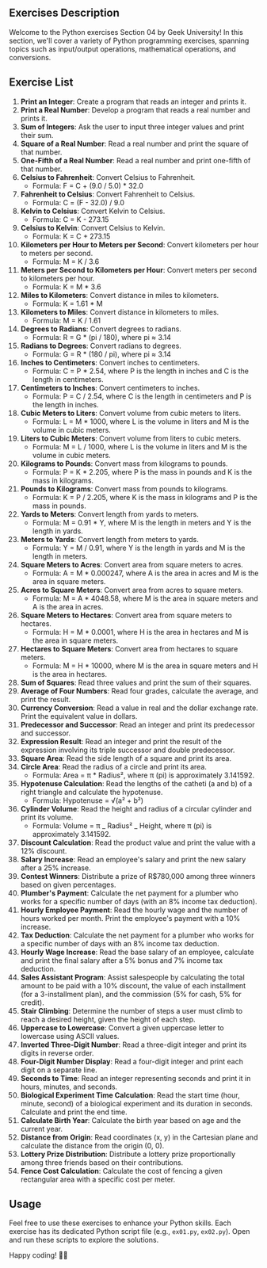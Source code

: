 ## Exercises Description

Welcome to the Python exercises Section 04 by Geek University! In this section, we'll cover a variety of Python programming exercises, spanning topics such as input/output operations, mathematical operations, and conversions.

## Exercise List

1. **Print an Integer**: Create a program that reads an integer and prints it.
2. **Print a Real Number**: Develop a program that reads a real number and prints it.
3. **Sum of Integers**: Ask the user to input three integer values and print their sum.
4. **Square of a Real Number**: Read a real number and print the square of that number.
5. **One-Fifth of a Real Number**: Read a real number and print one-fifth of that number.
6. **Celsius to Fahrenheit**: Convert Celsius to Fahrenheit.
   - Formula: F = C + (9.0 / 5.0) \* 32.0
7. **Fahrenheit to Celsius**: Convert Fahrenheit to Celsius.
   - Formula: C = (F - 32.0) / 9.0
8. **Kelvin to Celsius**: Convert Kelvin to Celsius.
   - Formula: C = K - 273.15
9. **Celsius to Kelvin**: Convert Celsius to Kelvin.
   - Formula: K = C + 273.15
10. **Kilometers per Hour to Meters per Second**: Convert kilometers per hour to meters per second.
    - Formula: M = K / 3.6
11. **Meters per Second to Kilometers per Hour**: Convert meters per second to kilometers per hour.
    - Formula: K = M \* 3.6
12. **Miles to Kilometers**: Convert distance in miles to kilometers.
    - Formula: K = 1.61 \* M
13. **Kilometers to Miles**: Convert distance in kilometers to miles.
    - Formula: M = K / 1.61
14. **Degrees to Radians**: Convert degrees to radians.
    - Formula: R = G \* (pi / 180), where pi ≈ 3.14
15. **Radians to Degrees**: Convert radians to degrees.
    - Formula: G = R \* (180 / pi), where pi ≈ 3.14
16. **Inches to Centimeters**: Convert inches to centimeters.
    - Formula: C = P \* 2.54, where P is the length in inches and C is the length in centimeters.
17. **Centimeters to Inches**: Convert centimeters to inches.
    - Formula: P = C / 2.54, where C is the length in centimeters and P is the length in inches.
18. **Cubic Meters to Liters**: Convert volume from cubic meters to liters.
    - Formula: L = M \* 1000, where L is the volume in liters and M is the volume in cubic meters.
19. **Liters to Cubic Meters**: Convert volume from liters to cubic meters.
    - Formula: M = L / 1000, where L is the volume in liters and M is the volume in cubic meters.
20. **Kilograms to Pounds**: Convert mass from kilograms to pounds.
    - Formula: P = K \* 2.205, where P is the mass in pounds and K is the mass in kilograms.
21. **Pounds to Kilograms**: Convert mass from pounds to kilograms.
    - Formula: K = P / 2.205, where K is the mass in kilograms and P is the mass in pounds.
22. **Yards to Meters**: Convert length from yards to meters.
    - Formula: M = 0.91 \* Y, where M is the length in meters and Y is the length in yards.
23. **Meters to Yards**: Convert length from meters to yards.
    - Formula: Y = M / 0.91, where Y is the length in yards and M is the length in meters.
24. **Square Meters to Acres**: Convert area from square meters to acres.
    - Formula: A = M \* 0.000247, where A is the area in acres and M is the area in square meters.
25. **Acres to Square Meters**: Convert area from acres to square meters.
    - Formula: M = A \* 4048.58, where M is the area in square meters and A is the area in acres.
26. **Square Meters to Hectares**: Convert area from square meters to hectares.
    - Formula: H = M \* 0.0001, where H is the area in hectares and M is the area in square meters.
27. **Hectares to Square Meters**: Convert area from hectares to square meters.
    - Formula: M = H \* 10000, where M is the area in square meters and H is the area in hectares.
28. **Sum of Squares**: Read three values and print the sum of their squares.
29. **Average of Four Numbers**: Read four grades, calculate the average, and print the result.
30. **Currency Conversion**: Read a value in real and the dollar exchange rate. Print the equivalent value in dollars.
31. **Predecessor and Successor**: Read an integer and print its predecessor and successor.
32. **Expression Result**: Read an integer and print the result of the expression involving its triple successor and double predecessor.
33. **Square Area**: Read the side length of a square and print its area.
34. **Circle Area**: Read the radius of a circle and print its area.
    - Formula: Area = π \* Radius², where π (pi) is approximately 3.141592.
35. **Hypotenuse Calculation**: Read the lengths of the catheti (a and b) of a right triangle and calculate the hypotenuse.
    - Formula: Hypotenuse = √(a² + b²)
36. **Cylinder Volume**: Read the height and radius of a circular cylinder and print its volume.
    - Formula: Volume = π _ Radius² _ Height, where π (pi) is approximately 3.141592.
37. **Discount Calculation**: Read the product value and print the value with a 12% discount.
38. **Salary Increase**: Read an employee's salary and print the new salary after a 25% increase.
39. **Contest Winners**: Distribute a prize of R$780,000 among three winners based on given percentages.
40. **Plumber's Payment**: Calculate the net payment for a plumber who works for a specific number of days (with an 8% income tax deduction).
41. **Hourly Employee Payment**: Read the hourly wage and the number of hours worked per month. Print the employee's payment with a 10% increase.
42. **Tax Deduction**: Calculate the net payment for a plumber who works for a specific number of days with an 8% income tax deduction.
43. **Hourly Wage Increase**: Read the base salary of an employee, calculate and print the final salary after a 5% bonus and 7% income tax deduction.
44. **Sales Assistant Program**: Assist salespeople by calculating the total amount to be paid with a 10% discount, the value of each installment (for a 3-installment plan), and the commission (5% for cash, 5% for credit).
45. **Stair Climbing**: Determine the number of steps a user must climb to reach a desired height, given the height of each step.
46. **Uppercase to Lowercase**: Convert a given uppercase letter to lowercase using ASCII values.
47. **Inverted Three-Digit Number**: Read a three-digit integer and print its digits in reverse order.
48. **Four-Digit Number Display**: Read a four-digit integer and print each digit on a separate line.
49. **Seconds to Time**: Read an integer representing seconds and print it in hours, minutes, and seconds.
50. **Biological Experiment Time Calculation**: Read the start time (hour, minute, second) of a biological experiment and its duration in seconds. Calculate and print the end time.
51. **Calculate Birth Year**: Calculate the birth year based on age and the current year.
52. **Distance from Origin**: Read coordinates (x, y) in the Cartesian plane and calculate the distance from the origin (0, 0).
53. **Lottery Prize Distribution**: Distribute a lottery prize proportionally among three friends based on their contributions.
54. **Fence Cost Calculation**: Calculate the cost of fencing a given rectangular area with a specific cost per meter.

## Usage

Feel free to use these exercises to enhance your Python skills. Each exercise has its dedicated Python script file (e.g., `ex01.py`, `ex02.py`). Open and run these scripts to explore the solutions.

Happy coding! 🚀🐍
